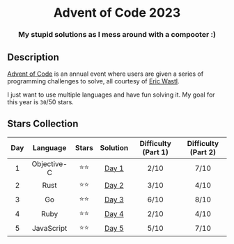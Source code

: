 <div align="center">

# Advent of Code 2023

### My stupid solutions as I mess around with a compooter :)

</div>

## Description

[Advent of Code](https://adventofcode.com) is an annual event where users are given a series of programming challenges to solve, all courtesy of [Eric Wastl](http://was.tl/).

I just want to use multiple languages and have fun solving it. My goal for this year is `30`/50 stars.

## Stars Collection

| Day |  Language   | Stars  |     Solution      | Difficulty (Part 1) | Difficulty (Part 2) |
| :-: | :---------: | :----: | :---------------: | :-----------------: | :-----------------: |
|  1  | Objective-C | ⭐️⭐️ | [Day 1](./day-1/) |        2/10         |        7/10         |
|  2  |    Rust     | ⭐️⭐️ | [Day 2](./day-2/) |        3/10         |        4/10         |
|  3  |     Go      | ⭐️⭐️ | [Day 3](./day-3/) |        6/10         |        8/10         |
|  4  |    Ruby     | ⭐️⭐️ | [Day 4](./day-4/) |        2/10         |        4/10         |
|  5  | JavaScript  | ⭐️⭐️ | [Day 5](./day-5/) |        5/10         |        7/10         |
